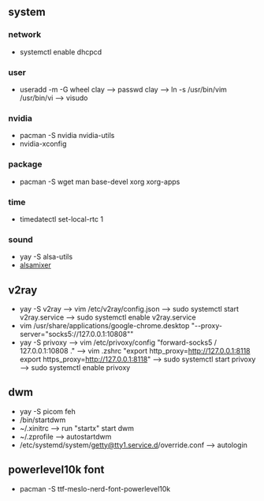 ## system 
### network
- systemctl enable dhcpcd

### user
- useradd -m -G wheel clay --> passwd clay --> ln -s /usr/bin/vim /usr/bin/vi --> visudo

### nvidia
- pacman -S nvidia nvidia-utils 
- nvidia-xconfig 

### package
- pacman -S wget man base-devel xorg xorg-apps 

### time
  - timedatectl set-local-rtc 1

### sound
  - yay -S alsa-utils
  - [alsamixer](https://xlui.me/t/archlinux-xfce4-alsa/)
  

## v2ray
- yay -S v2ray --> vim /etc/v2ray/config.json --> sudo systemctl start v2ray.service --> sudo systemctl enable v2ray.service
- vim /usr/share/applications/google-chrome.desktop "--proxy-server="socks5://127.0.0.1:10808""
- yay -S privoxy --> vim /etc/privoxy/config "forward-socks5 / 127.0.0.1:10808 ." --> vim .zshrc "export http\_proxy=http://127.0.0.1:8118 export https\_proxy=http://127.0.0.1:8118" --> sudo systemctl start privoxy --> sudo systemctl enable privoxy

## dwm
- yay -S picom feh
- /bin/startdwm
- ~/.xinitrc  --> run "startx" start dwm
- ~/.zprofile --> autostartdwm
- /etc/systemd/system/getty@tty1.service.d/override.conf  --> autologin 

## powerlevel10k font
- pacman -S ttf-meslo-nerd-font-powerlevel10k 
